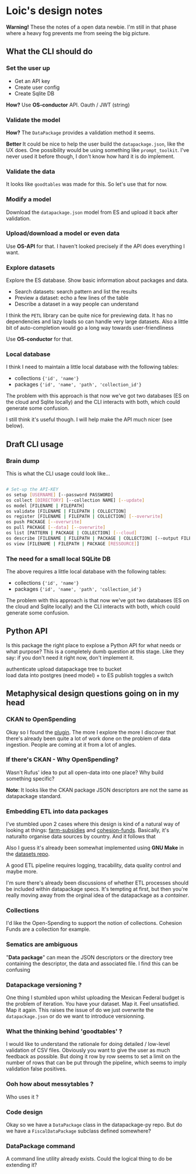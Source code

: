 # Loic's design notes

__Warning!__ These the notes of a open data newbie. I'm still in that phase where a heavy fog prevents me from seeing the big picture. 

## What the CLI should do

### Set the user up

* Get an API key
* Create user config
* Create Sqlite DB

__How?__ Use __OS-conductor__ API. Oauth / JWT (string)

### Validate the model

__How?__ The `DataPackage` provides a validation method it seems.

__Better__ It could be nice to help the user build the `datapackage.json`, like the UX does. One possibility would be using something like `prompt_toolkit`. I've never used it before though, I don't know how hard it is do implement.

### Validate the data

It looks like `goodtables` was made for this. So let's use that for now.

### Modify a model

Download the `datapackage.json` model from ES and upload it back after validation.

### Upload/download a model or even data

Use __OS-API__ for that. I haven't looked precisely if the API does everything I want.

### Explore datasets

Explore the ES database. Show basic information about packages and data.

- Search datasets: search pattern and list the results 
- Preview a dataset: echo a few lines of the table
- Describe a dataset in a way people can understand 

I think the `PETL` library can be quite nice for previewing data. It has no dependencies and lazy loads so can handle very large datasets. Also a little bit of auto-completion would go a long way towards user-friendliness

Use __OS-conductor__ for that.

### Local database

I think I need to maintain a little local database with the following tables:

* collections `{'id', 'name'}`
* packages `{'id', 'name', 'path', 'collection_id'}`

The problem with this approach is that now we've got two databases (ES on the cloud and Sqlite locally) and the CLI interacts with both, which could generate some confusion. 

I still think it's useful though. I will help make the API much nicer (see below).

## Draft CLI usage 

### Brain dump

This is what the CLI usage could look like...

```bash

# Set-up the API-KEY
os setup [USERNAME] [--password PASSWORD] 
os collect [DIRECTORY] [--collection NAME] [--update]
os model [FILENAME | FILEPATH]
os validate [FILENAME | FILEPATH | COLLECTION]
os register [FILENAME | FILEPATH | COLLECTION] [--overwrite]
os push PACKAGE [--overwrite]
os pull PACKAGE [--data] [--overwrite]
os list [PATTERN | PACKAGE | COLLECTION] [--cloud]
os describe [FILENAME | FILEPATH | PACKAGE | COLLECTION] [--output FILENAME]
os view [FILENAME | FILEPATH | PACKAGE [RESSOURCE]] 

```

### The need for a small local SQLite DB

The above requires a little local database with the following tables:

* collections `{'id', 'name'}`
* packages `{'id', 'name', 'path', 'collection_id'}`

The problem with this approach is that now we've got two databases (ES on the cloud and Sqlite locally) and the CLI interacts with both, which could generate some confusion. 

## Python API

Is this package the right place to explose a Python API for what needs or what purpose? This is a completely dumb question at this stage. Like they say: if you don't need it right now, don't implement it.


authenticate
upload datapackage tree to bucket  
load data into postgres (need model) + to ES
publish toggles a switch

## Metaphysical design questions going on in my head

### CKAN to OpenSpending

Okay so I found the [plugin](https://github.com/openspending/ckanext-openspending/blob/master/ckanext/openspending/plugin.py). The more I explore the more I discover that there's already been quite a lot of work done on the problem of data ingestion. People are coming at it from a lot of angles.

### If there's CKAN - Why OpenSpending?

Wasn't Rufus' idea to put all open-data into one place? Why build something specific? 

__Note__: It looks like the CKAN package JSON descriptors are not the same as datapackage standard.

### Embedding ETL into data packages

I've stumbled upon 2 cases where this design is kind of a natural way of looking at things: [farm-subsidies](http://github.com/openspending/farm-subsidies) and [cohesion-funds](http://github.com). Basically, it's naturalto organise data sources by country. And it follows that 

Also I guess it's already been somewhat implemented using __GNU Make__ in the [datasets repo](https://github.com/datasets). 

A good ETL pipeline requires logging, tracability, data quality control and maybe more.

I'm sure there's already been discussions of whether ETL processes should be included within datapackage specs. It's tempting at first, but then you're really moving away from the orginal idea of the datapackage as a *container*.

### Collections

I'd like the Open-Spending to support the notion of collections. Cohesion Funds are a collection for example.

### Sematics are ambiguous

"__Data package__" can mean the JSON descriptors or the directory tree containing the descriptor, the data and associated file. I find this can be confusing

### Datapackage versioning ?

One thing I stumbled upon whilst uploading the Mexican Federal budget is the problem of iteration. You have your dataset. Map it. Feel unsatisfied. Map it again. This raises the issue of do we just overwrite the `datapackage.json` or do we want to introduce versionning.  

### What the thinking behind 'goodtables' ?

I would like to understand the rationale for doing detailed / low-level validation of CSV files. Obviously you want to give the user as much feedback as possible. But doing it row by row seems to set a limit on the number of rows that can be put through the pipeline, which seems to imply validation false positives.

### Ooh how about messytables ?

Who uses it ?

### Code design

Okay so we have a `DataPackage` class in the datapackage-py repo. But do we have a `FiscalDataPackage` subclass defined somewhere? 

### DataPackage command

A command line utility already exists. Could the logical thing to do be extending it?
